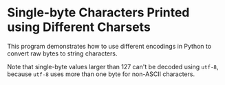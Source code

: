 # Single-byte Characters Printed using Different Charsets

This program demonstrates how to use different encodings in Python to convert
raw bytes to string characters.

Note that single-byte values larger than 127 can't be decoded using `utf-8`,
because `utf-8` uses more than one byte for non-ASCII characters.

